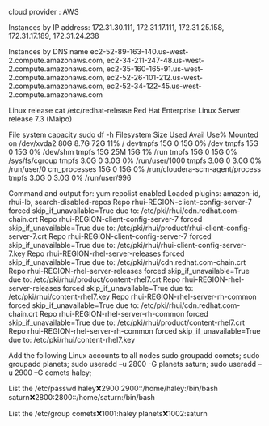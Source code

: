 cloud provider : AWS 

Instances by IP address: 172.31.30.111, 172.31.17.111, 172.31.25.158, 172.31.17.189, 172.31.24.238

Instances by DNS name ec2-52-89-163-140.us-west-2.compute.amazonaws.com, ec2-34-211-247-48.us-west-2.compute.amazonaws.com, ec2-35-160-165-91.us-west-2.compute.amazonaws.com, ec2-52-26-101-212.us-west-2.compute.amazonaws.com, ec2-52-34-122-45.us-west-2.compute.amazonaws.com

Linux release cat /etc/redhat-release Red Hat Enterprise Linux Server release 7.3 (Maipo) 

File system capacity sudo df -h 
Filesystem      Size  Used Avail Use% Mounted on
/dev/xvda2       80G  8.7G   72G  11% /
devtmpfs         15G     0   15G   0% /dev
tmpfs            15G     0   15G   0% /dev/shm
tmpfs            15G   25M   15G   1% /run
tmpfs            15G     0   15G   0% /sys/fs/cgroup
tmpfs           3.0G     0  3.0G   0% /run/user/1000
tmpfs           3.0G     0  3.0G   0% /run/user/0
cm_processes     15G     0   15G   0% /run/cloudera-scm-agent/process
tmpfs           3.0G     0  3.0G   0% /run/user/996

Command and output for: yum repolist enabled
Loaded plugins: amazon-id, rhui-lb, search-disabled-repos
Repo rhui-REGION-client-config-server-7 forced skip_if_unavailable=True due to: /etc/pki/rhui/cdn.redhat.com-chain.crt
Repo rhui-REGION-client-config-server-7 forced skip_if_unavailable=True due to: /etc/pki/rhui/product/rhui-client-config-server-7.crt
Repo rhui-REGION-client-config-server-7 forced skip_if_unavailable=True due to: /etc/pki/rhui/rhui-client-config-server-7.key
Repo rhui-REGION-rhel-server-releases forced skip_if_unavailable=True due to: /etc/pki/rhui/cdn.redhat.com-chain.crt
Repo rhui-REGION-rhel-server-releases forced skip_if_unavailable=True due to: /etc/pki/rhui/product/content-rhel7.crt
Repo rhui-REGION-rhel-server-releases forced skip_if_unavailable=True due to: /etc/pki/rhui/content-rhel7.key
Repo rhui-REGION-rhel-server-rh-common forced skip_if_unavailable=True due to: /etc/pki/rhui/cdn.redhat.com-chain.crt
Repo rhui-REGION-rhel-server-rh-common forced skip_if_unavailable=True due to: /etc/pki/rhui/product/content-rhel7.crt
Repo rhui-REGION-rhel-server-rh-common forced skip_if_unavailable=True due to: /etc/pki/rhui/content-rhel7.key

Add the following Linux accounts to all nodes
sudo groupadd comets;
sudo groupadd planets;
sudo useradd –u 2800 -G planets saturn;
sudo useradd –u 2900 –G comets haley;

List the /etc/passwd 
haley:x:2900:2900::/home/haley:/bin/bash
saturn:x:2800:2800::/home/saturn:/bin/bash

List the /etc/group 
comets:x:1001:haley
planets:x:1002:saturn

